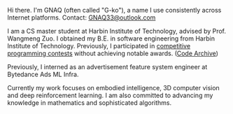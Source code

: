 Hi there. I'm GNAQ (often called "G-ko"), a name I use consistently across Internet platforms. Contact: [GNAQ33@outlook.com](mailto:gnaq33@outlook.com)

I am a CS master student at Harbin Institute of Technology, advised by Prof. Wangmeng Zuo. I obtained my B.E. in software engineering from Harbin Institute of Technology. Previously, I participated in <ins>competitive programming contests</ins> without achieving notable awards. ([Code Archive](https://github.com/GNAQ/Algorithm-Contest-Archive))

Previously, I interned as an advertisement feature system engineer at Bytedance Ads ML Infra.

Currently my work focuses on embodied intelligence, 3D computer vision and deep reinforcement learning. I am also committed to advancing my knowledge in mathematics and sophisticated algorithms.

